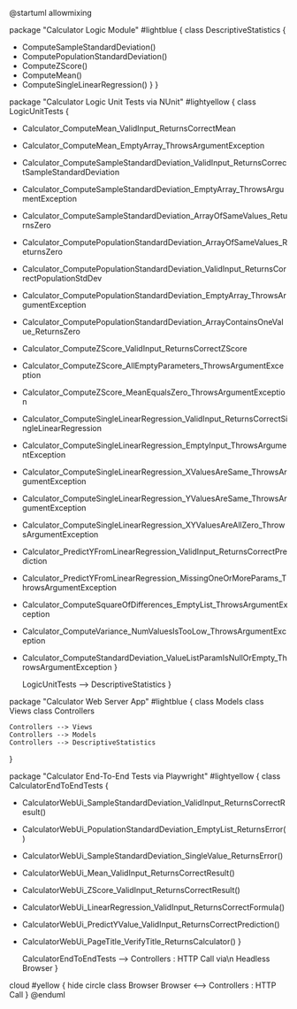 @startuml
allowmixing

package "Calculator Logic Module" #lightblue {
class DescriptiveStatistics {
+ ComputeSampleStandardDeviation()
+ ComputePopulationStandardDeviation()
+ ComputeZScore()
+ ComputeMean()
+ ComputeSingleLinearRegression()
}
}

package "Calculator Logic Unit Tests via NUnit" #lightyellow {
class LogicUnitTests {
+ Calculator_ComputeMean_ValidInput_ReturnsCorrectMean
+ Calculator_ComputeMean_EmptyArray_ThrowsArgumentException
+ Calculator_ComputeSampleStandardDeviation_ValidInput_ReturnsCorrectSampleStandardDeviation
+ Calculator_ComputeSampleStandardDeviation_EmptyArray_ThrowsArgumentException
+ Calculator_ComputeSampleStandardDeviation_ArrayOfSameValues_ReturnsZero
+ Calculator_ComputePopulationStandardDeviation_ArrayOfSameValues_ReturnsZero
+ Calculator_ComputePopulationStandardDeviation_ValidInput_ReturnsCorrectPopulationStdDev
+ Calculator_ComputePopulationStandardDeviation_EmptyArray_ThrowsArgumentException
+ Calculator_ComputePopulationStandardDeviation_ArrayContainsOneValue_ReturnsZero
+ Calculator_ComputeZScore_ValidInput_ReturnsCorrectZScore
+ Calculator_ComputeZScore_AllEmptyParameters_ThrowsArgumentException
+ Calculator_ComputeZScore_MeanEqualsZero_ThrowsArgumentException
+ Calculator_ComputeSingleLinearRegression_ValidInput_ReturnsCorrectSingleLinearRegression
+ Calculator_ComputeSingleLinearRegression_EmptyInput_ThrowsArgumentException
+ Calculator_ComputeSingleLinearRegression_XValuesAreSame_ThrowsArgumentException
+ Calculator_ComputeSingleLinearRegression_YValuesAreSame_ThrowsArgumentException
+ Calculator_ComputeSingleLinearRegression_XYValuesAreAllZero_ThrowsArgumentException
+ Calculator_PredictYFromLinearRegression_ValidInput_ReturnsCorrectPrediction
+ Calculator_PredictYFromLinearRegression_MissingOneOrMoreParams_ThrowsArgumentException
+ Calculator_ComputeSquareOfDifferences_EmptyList_ThrowsArgumentException
+ Calculator_ComputeVariance_NumValuesIsTooLow_ThrowsArgumentException
+ Calculator_ComputeStandardDeviation_ValueListParamIsNullOrEmpty_ThrowsArgumentException
}

    LogicUnitTests --> DescriptiveStatistics
}

package "Calculator Web Server App" #lightblue {
class Models
class Views
class Controllers

    Controllers --> Views
    Controllers --> Models
    Controllers --> DescriptiveStatistics
}

package "Calculator End-To-End Tests via Playwright" #lightyellow {
class CalculatorEndToEndTests {
+ CalculatorWebUi_SampleStandardDeviation_ValidInput_ReturnsCorrectResult()
+ CalculatorWebUi_PopulationStandardDeviation_EmptyList_ReturnsError()
+ CalculatorWebUi_SampleStandardDeviation_SingleValue_ReturnsError()
+ CalculatorWebUi_Mean_ValidInput_ReturnsCorrectResult()
+ CalculatorWebUi_ZScore_ValidInput_ReturnsCorrectResult()
+ CalculatorWebUi_LinearRegression_ValidInput_ReturnsCorrectFormula()
+ CalculatorWebUi_PredictYValue_ValidInput_ReturnsCorrectPrediction()
+ CalculatorWebUi_PageTitle_VerifyTitle_ReturnsCalculator()
}

    CalculatorEndToEndTests --> Controllers : HTTP Call via\n Headless Browser
}

cloud #yellow {
hide circle
class Browser
Browser <--> Controllers : HTTP Call
}
@enduml

